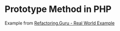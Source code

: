 # Prototype Method in PHP
Example from [Refactoring.Guru - Real World Example](https://refactoring.guru/ru/design-patterns/prototype/php/example#example-2)